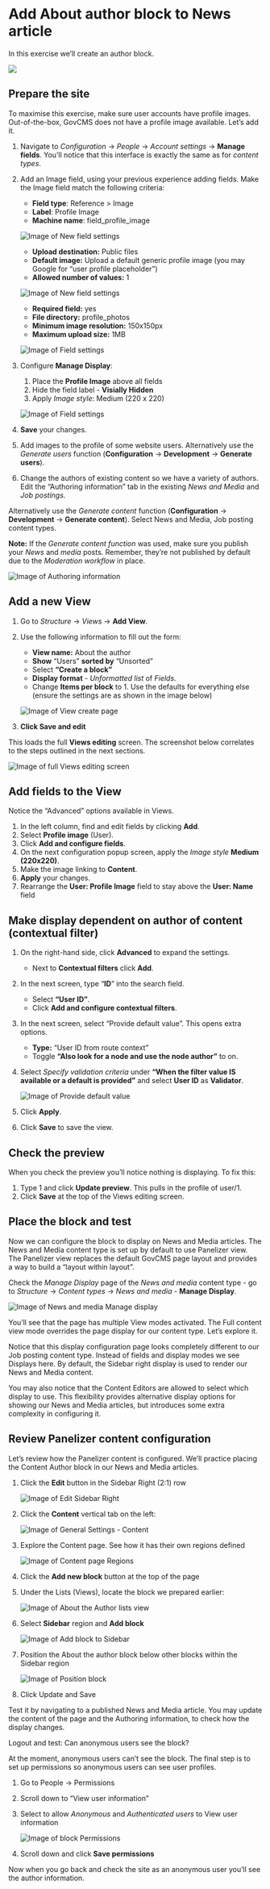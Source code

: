# Add About author block to News article

In this exercise we’ll create an author block.

![](https://blobscdn.gitbook.com/v0/b/gitbook-28427.appspot.com/o/assets%2Fgovcms-site-builder%2F-LzEeysPiuilE7VSaStD%2F-LzEfAJUmyaoiKMb8l4_%2F115.png?generation=1579737221013347&alt=media)


## Prepare the site

To maximise this exercise, make sure user accounts have profile images. Out-of-the-box, GovCMS does not have a profile image available. Let’s add it.

1. Navigate to _Configuration_ → _People_ → _Account settings_ → **Manage fields**. You’ll notice that this interface is exactly the same as for _content types_.
2. Add an Image field, using your previous experience adding fields. Make the Image field match the following criteria:
   - **Field type**: Reference &gt; Image
   - **Label**: Profile Image
   - **Machine name**: field\_profile\_image

   ![Image of New field settings](../.gitbook/assets/Ex-8-6-About-Author-3.png)
 
   - **Upload destination:** Public files
   - **Default image:** Upload a default generic profile image \(you may Google for “user profile placeholder”\)
   - **Allowed number of values:** 1

    ![Image of New field settings](../.gitbook/assets/Ex-8-6-About-Author-4.png)
    
   - **Required field:** yes
   - **File directory:** profile_photos
   - **Minimum image resolution:** 150x150px
   - **Maximum upload size:** 1MB

    ![Image of Field settings](../.gitbook/assets/Ex-8-6-About-Author-5.png)

3. Configure **Manage Display**:
   1. Place the **Profile Image** above all fields
   2. Hide the field label - **Visially Hidden**
   3. Apply _Image style_: Medium \(220 x 220\)

    ![Image of Field settings](../.gitbook/assets/Ex-8-6-About-Author-6.png)
    
4. **Save** your changes.
5. Add images to the profile of some website users. Alternatively use the _Generate users_ function \(**Configuration** → **Development** → **Generate users**\).
6. Change the authors of existing content so we have a variety of authors. Edit the “Authoring information” tab in the existing _News and Media_ and _Job postings_.

Alternatively use the _Generate content_ function \(**Configuration** → **Development** → **Generate content**\). Select News and Media, Job posting content types.

**Note:** If the _Generate content function_ was used, make sure you publish your _News_ and _media_ posts. Remember, they’re not published by default due to the _Moderation workflow_ in place.

![Image of Authoring information](../.gitbook/assets/Ex-8-6-About-Author-7.png)

## Add a new View

1. Go to _Structure_ → _Views_ → **Add View**.
2. Use the following information to fill out the form:
   - **View name:** About the author
   - **Show** “Users” **sorted by** “Unsorted”
   - Select **“Create a block”**
   - **Display format** - _Unformatted list_ of _Fields_.
   - Change **Items per block** to 1. Use the defaults for everything else \(ensure the settings are as shown in the image below\)

    ![Image of View create page](../.gitbook/assets/Ex-8-6-About-Author-8.png)

3. **Click Save and edit**

This loads the full **Views editing** screen. The screenshot below correlates to the steps outlined in the next sections.

![Image of full Views editing screen](../.gitbook/assets/Ex-8-6-About-Author-9.png)

## Add fields to the View

Notice the “Advanced” options available in Views.

1. In the left column, find and edit fields by clicking **Add**.
2. Select **Profile image** \(User\).
3. Click **Add and configure fields**.
4. On the next configuration popup screen, apply the _Image style_ **Medium \(220x220\)**.
5. Make the image linking to **Content**.
6. **Apply** your changes.
7. Rearrange the **User: Profile Image** field to stay above the **User: Name** field

## Make display dependent on author of content \(contextual filter\)

1. On the right-hand side, click **Advanced** to expand the settings.
   - Next to **Contextual filters** click **Add**.

2. In the next screen, type “**ID**” into the search field.
   - Select **“User ID”**.
   - Click **Add and configure contextual filters**.

3. In the next screen, select “Provide default value”. This opens extra options.
   - **Type:** “User ID from route context”
   - Toggle **“Also look for a node and use the node author”** to on.

4. Select _Specify validation criteria_ under **“When the filter value IS available or a default is provided”** and select **User ID** as **Validator**.
   
   ![Image of Provide default value](../.gitbook/assets/Ex-8-6-About-Author-10.png)

5. Click **Apply**.
6. Click **Save** to save the view.

## Check the preview

When you check the preview you’ll notice nothing is displaying. To fix this:

1. Type 1 and click **Update preview**. This pulls in the profile of user/1.
2. Click **Save** at the top of the Views editing screen.


## Place the block and test

Now we can configure the block to display on News and Media articles. The News and Media content type is set up by default to use Panelizer view. The Panelizer view replaces the default GovCMS page layout and provides a way to build a “layout within layout”.

Check the _Manage Display_ page of the _News and media_ content type - go to _Structure_ → _Content types_ → _News and media_ - **Manage Display**.

![Image of News and media Manage display](../.gitbook/assets/Ex-8-6-About-Author-11.png)

You’ll see that the page has multiple View modes activated. The Full content view mode overrides the page display for our content type. Let’s explore it.

Notice that this display configuration page looks completely different to our Job posting content type. Instead of fields and display modes we see Displays here. By default, the Sidebar right display is used to render our News and Media content.

You may also notice that the Content Editors are allowed to select which display to use. This flexibility provides alternative display options for showing our News and Media articles, but introduces some extra complexity in configuring it.


## Review Panelizer content configuration

Let’s review how the Panelizer content is configured. We’ll practice placing the Content Author block in our News and Media articles.

1. Click the **Edit** button in the Sidebar Right \(2:1\) row 

    ![Image of Edit Sidebar Right](../.gitbook/assets/123%20%281%29.png)

2. Click the **Content** vertical tab on the left:  

    ![Image of General Settings - Content](../.gitbook/assets/124%20%281%29.png)

3. Explore the Content page. See how it has their own regions defined  

    ![Image of Content page Regions](../.gitbook/assets/125%20%281%29.png)

4. Click the **Add new block** button at the top of the page
5. Under the Lists \(Views\), locate the block we prepared earlier:  
    
    ![Image of About the Author lists view](../.gitbook/assets/126%20%281%29.png)

6. Select **Sidebar** region and **Add block**  
    
    ![Image of Add block to Sidebar](../.gitbook/assets/127%20%281%29.png)

7. Position the About the author block below other blocks within the Sidebar region  

    ![Image of Position block](../.gitbook/assets/128.png)

8. Click Update and Save

Test it by navigating to a published News and Media article. You may update the content of the page and the Authoring information, to check how the display changes.

Logout and test: Can anonymous users see the block?

At the moment, anonymous users can’t see the block. The final step is to set up permissions so anonymous users can see user profiles.

1. Go to People → Permissions
2. Scroll down to “View user information”
3. Select to allow _Anonymous_ and _Authenticated users_ to View user information 

    ![Image of block Permissions](../.gitbook/assets/129.png)
    
4. Scroll down and click **Save permissions**

Now when you go back and check the site as an anonymous user you’ll see the author information.
